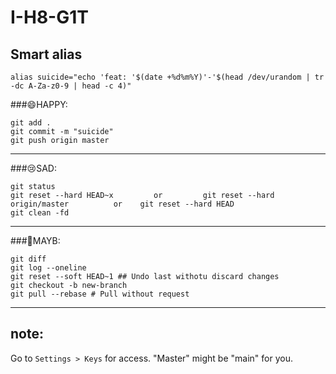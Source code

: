 # I-H8-G1T

## Smart alias

`alias suicide="echo 'feat: '$(date +%d%m%Y)'-'$(head /dev/urandom | tr -dc A-Za-z0-9 | head -c 4)"`

###😄HAPPY:

```
git add .
git commit -m "suicide" 
git push origin master
```
---
###😢SAD:
```
git status
git reset --hard HEAD~x         or         git reset --hard origin/master          or    git reset --hard HEAD
git clean -fd
```
---
###🫤MAYB:
```
git diff
git log --oneline
git reset --soft HEAD~1 ## Undo last withotu discard changes
git checkout -b new-branch 
git pull --rebase # Pull without request
```
---

## note:

Go to `Settings > Keys` for access.
"Master" might be "main" for you.
